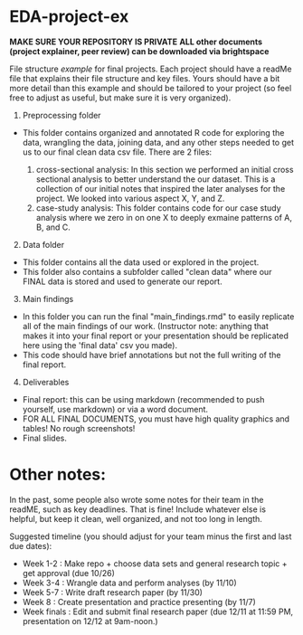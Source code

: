 # EDA-project-ex

**MAKE SURE YOUR REPOSITORY IS PRIVATE**
**ALL other documents (project explainer, peer review) can be downloaded via brightspace**

File structure *example* for final projects. Each project should have a readMe file that explains their file structure and key files. Yours should have a bit more detail than this example and should be tailored to your project (so feel free to adjust as useful, but make sure it is very organized).

1. Preprocessing folder

- This folder contains organized and annotated R code for exploring the data, wrangling the data, joining data, and any other steps needed to get us to our final clean data csv file. There are 2 files:

    1. cross-sectional analysis: In this section we performed an initial cross sectional analysis to better understand the our dataset. This is a collection of our initial notes that inspired the later analyses for the project. We looked into various aspect X, Y, and Z.
    2. case-study analysis: This folder contains code for our case study analysis where we zero in on one X to deeply exmaine patterns of A, B, and C.

2. Data folder

- This folder contains all the data used or explored in the project.
- This folder also contains a subfolder called "clean data" where our FINAL data is stored and used to generate our report.

3. Main findings

- In this folder you can run the final "main_findings.rmd" to easily replicate all of the main findings of our work. (Instructor note: anything that makes it into your final report or your presentation should be replicated here using the 'final data' csv you made).
- This code should have brief annotations but not the full writing of the final report.

4. Deliverables

- Final report: this can be using markdown (recommended to push yourself, use markdown) or via a word document.
- FOR ALL FINAL DOCUMENTS, you must have high quality graphics and tables! No rough screenshots!
- Final slides.

# Other notes:

In the past, some people also wrote some notes for their team in the readME, such as key deadlines. That is fine! Include whatever else is helpful, but keep it clean, well organized, and not too long in length.

Suggested timeline (you should adjust for your team minus the first and last due dates):

- Week 1-2 : Make repo + choose data sets and general research topic + get approval (due 10/26)
- Week 3-4 : Wrangle data and perform analyses (by 11/10)
- Week 5-7 : Write draft research paper (by 11/30)
- Week 8 : Create presentation and practice presenting (by 11/7)
- Week finals : Edit and submit final research paper (due 12/11 at 11:59 PM, presentation on 12/12 at 9am-noon.)
